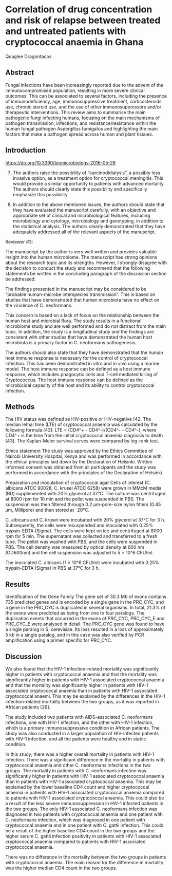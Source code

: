 # Correlation of drug concentration and risk of relapse between treated and untreated patients with cryptococcal anaemia in Ghana
Quaglee Dragontacos


## Abstract
Fungal infections have been increasingly reported due to the advent of the immunocompromised population, resulting in more severe clinical outcomes. This can be associated to several factors, including the presence of immunodeficiency, age, immunosuppressive treatment, corticosteroids use, chronic steroid use, and the use of other immunosuppressors and/or therapeutic interventions. This review aims to summarise the main pathogenic fungi infecting humans, focusing on the main mechanisms of pathogen transmission, infections, and resistance/resistance within the human fungal pathogen Aspergillus fumigatus and highlighting the main factors that make a pathogen spread across human and plant tissues.


## Introduction
https://do.org/10.3390/biomicrobiology-2016-05-26

7. The authors raise the possibility of “carcinodidialysis”, a possibly less invasive option, as a treatment option for cryptococcal meningitis. This would provide a similar opportunity to patients with advanced mortality. The authors should clearly state this possibility and specifically emphasize this possibility.

8. In addition to the above mentioned issues, the authors should state that they have evaluated the manuscript carefully, with an objective and appropriate set of clinical and microbiological features, including microbiology and cytology, microbiology and genotyping, in addition to the statistical analysis. The authors clearly demonstrated that they have adequately addressed all of the relevant aspects of the manuscript.

Reviewer #3:

The manuscript by the author is very well written and provides valuable insight into the human microbiome. The manuscript has strong opinions about the research topic and its strengths. However, I strongly disagree with the decision to conduct the study and recommend that the following statements be written in the concluding paragraph of the discussion section be addressed:

The findings presented in the manuscript may be considered to be “probable human-microbe interspecies transmission”. This is based on studies that have demonstrated that human microbiota have no effect on the virulence of C. neoformans.

This concern is based on a lack of focus on the relationship between the human host and microbial flora. The study results in a functional microbiome study and are well performed and do not distract from the main topic. In addition, the study is a longitudinal study and the findings are consistent with other studies that have demonstrated the human host microbiota is a primary factor in C. neoformans pathogenesis.

The authors should also state that they have demonstrated that the human host immune response is necessary for the control of cryptococcal infection. This has been demonstrated in vitro and in vivo using a murine model. The host immune response can be defined as a host immune response, which includes phagocytic cells and T-cell mediated killing of Cryptococcus. The host immune response can be defined as the microbicidal capacity of the host and its ability to control cryptococcal infection.


## Methods
The HIV status was defined as HIV-positive or HIV-negative [42. The median lethal time (LTE) of cryptococcal anaemia was calculated by the following formula [43]: LTE = (CD4^+ - CD4^-)/(CD4^- - CD4^-), where CD4^+ is the time from the initial cryptococcal anaemia diagnosis to death [43]. The Kaplan-Meier survival curves were compared by log-rank test.

Ethics statement
The study was approved by the Ethics Committee of Nairobi University Hospital, Kenya and was performed in accordance with the ethical principles laid down by the Declaration of Helsinki. Written informed consent was obtained from all participants and the study was performed in accordance with the principles of the Declaration of Helsinki.

Preparation and inoculation of cryptococcal agar
Cells of interest (C. albicans ATCC 90028, C. krusei ATCC 6258) were grown in MMcM media (BD) supplemented with 20% glycerol at 37°C. The culture was centrifuged at 8000 rpm for 10 min and the pellet was suspended in PBS. The suspension was then filtered through 0.2 µm-pore-size nylon filters (0.45 µm, Millipore) and then stored at -20°C.

C. albicans and C. krusei were incubated with 20% glycerol at 37°C for 3 h. Subsequently, the cells were resuspended and inoculated with 0.25% trypsin-EDTA (Sigma). The cells were kept on ice and centrifuged at 8000 rpm for 5 min. The supernatant was collected and transferred to a fresh tube. The pellet was washed with PBS, and the cells were suspended in PBS. The cell density was measured by optical density at 600 nm (OD600nm) and the cell suspension was adjusted to 5 × 10^6 CFU/ml.

The inoculated C. albicans (1 × 10^6 CFU/ml) were incubated with 0.25% trypsin-EDTA (Sigma) in PBS at 37°C for 3 h.


## Results
Identification of the Gene Family
The gene set of 30.3 Mb of exons contains 735 predicted genes and is encoded by a single gene in the PRC_CYC, and a gene in the PRC_CYC is duplicated in several organisms. In total, 21.3% of the exons were predicted as being from one to four paralogs. The duplication events that occurred in the exons of PRC_CYC, PRC_CYC_E and PRC_CYC_E were analysed in detail. The PRC_CYC gene was found to have a single paralog in S. cerevisiae. Its loss resulted in a loss of approximately 5 kb in a single paralog, and in this case was also verified by PCR amplification using a primer specific for PRC_CYC.


## Discussion

We also found that the HIV-1 infection-related mortality was significantly higher in patients with cryptococcal anaemia and that the mortality was significantly higher in patients with HIV-1 associated cryptococcal anaemia and that the mortality was significantly higher in patients with HIV-1 associated cryptococcal anaemia than in patients with HIV-1 associated cryptococcal anaemi. This may be explained by the differences in the HIV-1 infection-related mortality between the two groups, as it was reported in African patients [26].

The study included two patients with AIDS-associated C. neoformans infections, one with HIV-1 infection, and the other with HIV-1 infection, which is a primary immunosuppressive condition in African patients. The study was also conducted in a larger population of HIV-infected patients with HIV-1 infection, and all the patients were healthy and in stable condition.

In this study, there was a higher overall mortality in patients with HIV-1 infection. There was a significant difference in the mortality in patients with cryptococcal anaemia and other C. neoformans infections in the two groups. The mortality in patients with C. neoformans infection was significantly higher in patients with HIV-1 associated cryptococcal anaemia than in patients with HIV-1 associated cryptococcal anaemia. This may be explained by the lower baseline CD4 count and higher cryptococcal anaemia in patients with HIV-1 associated cryptococcal anaemia compared to patients with HIV-1 associated cryptococcal anaemia. This could also be a result of the less severe immunosuppression in HIV-1 infected patients in the two groups. The only HIV-1 associated C. neoformans infection was diagnosed in two patients with cryptococcal anaemia and one patient with C. neoformans infection, which was diagnosed in one patient with cryptococcal anaemia and in one patient with C. gattii infection. This could be a result of the higher baseline CD4 count in the two groups and the higher serum C. gattii infection positivity in patients with HIV-1 associated cryptococcal anaemia compared to patients with HIV-1 associated cryptococcal anaemia.

There was no difference in the mortality between the two groups in patients with cryptococcal anaemia. The main reason for the difference in mortality was the higher median CD4 count in the two groups.
